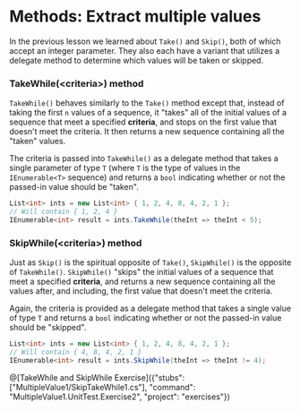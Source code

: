 [//]: # (GENERATED FILE -- DO NOT EDIT)
# Methods: Extract multiple values

In the previous lesson we learned about `Take()` and `Skip()`, both of which accept an integer parameter. They also each have a variant that utilizes a delegate method to determine which values will be taken or skipped.

### TakeWhile(&lt;criteria&gt;) method
`TakeWhile()` behaves similarly to the `Take()` method except that, instead of taking the first `n` values of a sequence, it "takes" all of the initial values of a sequence that meet a specified **criteria**, and stops on the first value that doesn't meet the criteria. It then returns a new sequence containing all the "taken" values.

The criteria is passed into `TakeWhile()` as a delegate method that takes a single parameter of type `T` (where `T` is the type of values in the `IEnumerable<T>` sequence) and returns a `bool` indicating whether or not the passed-in value should be "taken".

```csharp
List<int> ints = new List<int> { 1, 2, 4, 8, 4, 2, 1 };
// Will contain { 1, 2, 4 }
IEnumerable<int> result = ints.TakeWhile(theInt => theInt < 5);
```

### SkipWhile(&lt;criteria&gt;) method
Just as `Skip()` is the spiritual opposite of `Take()`, `SkipWhile()` is the opposite of `TakeWhile()`. `SkipWhile()` "skips" the initial values of a sequence that meet a specified **criteria**, and returns a new sequence containing all the values after, and including, the first value that doesn't meet the criteria.

Again, the criteria is provided as a delegate method that takes a single value of type `T` and returns a `bool` indicating whether or not the passed-in value should be "skipped".

```csharp
List<int> ints = new List<int> { 1, 2, 4, 8, 4, 2, 1 };
// Will contain { 4, 8, 4, 2, 1 }
IEnumerable<int> result = ints.SkipWhile(theInt => theInt != 4);
```

@[TakeWhile and SkipWhile Exercise]({"stubs": ["MultipleValue1/SkipTakeWhile1.cs"], "command": "MultipleValue1.UnitTest.Exercise2", "project": "exercises"})